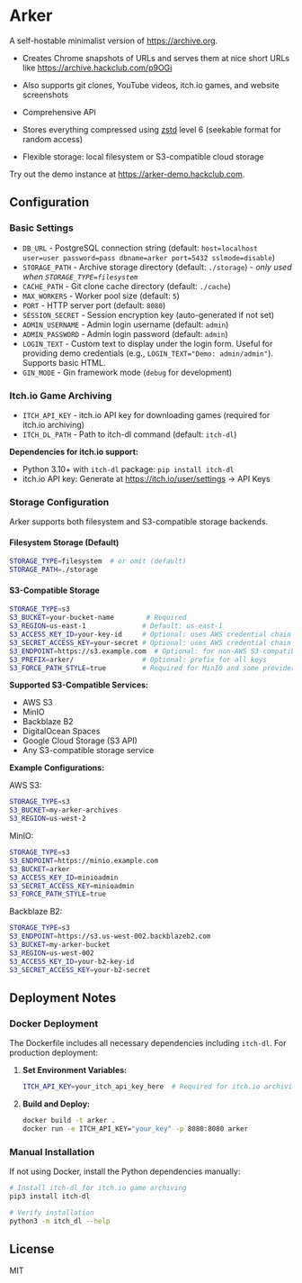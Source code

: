 # Arker

A self-hostable minimalist version of <https://archive.org>.

- Creates Chrome snapshots of URLs and serves them at nice short URLs like <https://archive.hackclub.com/p9OGi>
- Also supports git clones, YouTube videos, itch.io games, and website screenshots
- Comprehensive API

- Stores everything compressed using [zstd](https://github.com/facebook/zstd) level 6 (seekable format for random access)
- Flexible storage: local filesystem or S3-compatible cloud storage

Try out the demo instance at <https://arker-demo.hackclub.com>.

## Configuration

### Basic Settings

- `DB_URL` - PostgreSQL connection string (default: `host=localhost user=user password=pass dbname=arker port=5432 sslmode=disable`)
- `STORAGE_PATH` - Archive storage directory (default: `./storage`) - *only used when `STORAGE_TYPE=filesystem`*
- `CACHE_PATH` - Git clone cache directory (default: `./cache`)
- `MAX_WORKERS` - Worker pool size (default: `5`)
- `PORT` - HTTP server port (default: `8080`)
- `SESSION_SECRET` - Session encryption key (auto-generated if not set)
- `ADMIN_USERNAME` - Admin login username (default: `admin`)
- `ADMIN_PASSWORD` - Admin login password (default: `admin`)
- `LOGIN_TEXT` - Custom text to display under the login form. Useful for providing demo credentials (e.g., `LOGIN_TEXT="Demo: admin/admin"`). Supports basic HTML.
- `GIN_MODE` - Gin framework mode (`debug` for development)

### Itch.io Game Archiving

- `ITCH_API_KEY` - itch.io API key for downloading games (required for itch.io archiving)
- `ITCH_DL_PATH` - Path to itch-dl command (default: `itch-dl`)

**Dependencies for itch.io support:**
- Python 3.10+ with `itch-dl` package: `pip install itch-dl`
- itch.io API key: Generate at https://itch.io/user/settings → API Keys

### Storage Configuration

Arker supports both filesystem and S3-compatible storage backends.

#### Filesystem Storage (Default)
```bash
STORAGE_TYPE=filesystem  # or omit (default)
STORAGE_PATH=./storage
```

#### S3-Compatible Storage
```bash
STORAGE_TYPE=s3
S3_BUCKET=your-bucket-name        # Required
S3_REGION=us-east-1              # Default: us-east-1
S3_ACCESS_KEY_ID=your-key-id     # Optional: uses AWS credential chain if omitted
S3_SECRET_ACCESS_KEY=your-secret # Optional: uses AWS credential chain if omitted
S3_ENDPOINT=https://s3.example.com  # Optional: for non-AWS S3-compatible services
S3_PREFIX=arker/                 # Optional: prefix for all keys
S3_FORCE_PATH_STYLE=true         # Required for MinIO and some providers
```

**Supported S3-Compatible Services:**
- AWS S3
- MinIO
- Backblaze B2
- DigitalOcean Spaces
- Google Cloud Storage (S3 API)
- Any S3-compatible storage service

**Example Configurations:**

AWS S3:
```bash
STORAGE_TYPE=s3
S3_BUCKET=my-arker-archives
S3_REGION=us-west-2
```

MinIO:
```bash
STORAGE_TYPE=s3
S3_ENDPOINT=https://minio.example.com
S3_BUCKET=arker
S3_ACCESS_KEY_ID=minioadmin
S3_SECRET_ACCESS_KEY=minioadmin
S3_FORCE_PATH_STYLE=true
```

Backblaze B2:
```bash
STORAGE_TYPE=s3
S3_ENDPOINT=https://s3.us-west-002.backblazeb2.com
S3_BUCKET=my-arker-bucket
S3_REGION=us-west-002
S3_ACCESS_KEY_ID=your-b2-key-id
S3_SECRET_ACCESS_KEY=your-b2-secret
```

## Deployment Notes

### Docker Deployment

The Dockerfile includes all necessary dependencies including `itch-dl`. For production deployment:

1. **Set Environment Variables:**
   ```bash
   ITCH_API_KEY=your_itch_api_key_here  # Required for itch.io archiving
   ```

2. **Build and Deploy:**
   ```bash
   docker build -t arker .
   docker run -e ITCH_API_KEY="your_key" -p 8080:8080 arker
   ```

### Manual Installation

If not using Docker, install the Python dependencies manually:

```bash
# Install itch-dl for itch.io game archiving
pip3 install itch-dl

# Verify installation
python3 -m itch_dl --help
```

## License

MIT
